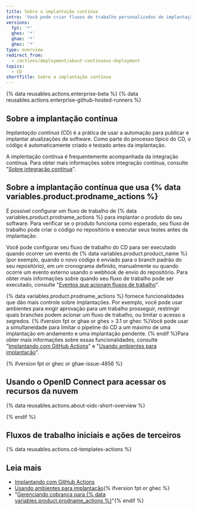 ```yaml
---
title: Sobre a implantação contínua
intro: 'Você pode criar fluxos de trabalho personalizados de implantação contínua (CD) diretamente no repositório de {% data variables.product.prodname_dotcom %} com {% data variables.product.prodname_actions %}.'
versions:
  fpt: '*'
  ghes: '*'
  ghae: '*'
  ghec: '*'
type: overview
redirect_from:
  - /actions/deployment/about-continuous-deployment
topics:
  - CD
shortTitle: Sobre a implantação contínua
---
```


{% data reusables.actions.enterprise-beta %}
{% data reusables.actions.enterprise-github-hosted-runners %}

## Sobre a implantação contínua

_Implantação contínua_ (CD) é a prática de usar a automação para publicar e implantar atualizações de software. Como parte do processo típico do CD, o código é automaticamente criado e testado antes da implantação.

A implentação contínua é frequentemente acompanhada da integração contínua. Para obter mais informações sobre integração contínua, consulte "[Sobre integração contínua](/actions/guides/about-continuous-integration)".

## Sobre a implantação contínua que usa {% data variables.product.prodname_actions %}

É possível configurar um fluxo de trabalho de {% data variables.product.prodname_actions %} para implantar o produto do seu software. Para verificar se o produto funciona como esperado, seu fluxo de trabalho pode criar o código no repositório e executar seus testes antes da implantação.

Você pode configurar seu fluxo de trabalho do CD para ser executado quando ocorrer um evento de {% data variables.product.product_name %} (por exemplo, quando o novo código é enviado para o branch padrão do seu repositório), em um cronograma definido, manualmente ou quando ocorre um evento externo usando o webhook de envio do repositório. Para obter mais informações sobre quando seu fluxo de trabalho pode ser executado, consulte "[Eventos que acionam fluxos de trabalho](/actions/reference/events-that-trigger-workflows)".

{% data variables.product.prodname_actions %} fornece funcionalidades que dão mais controle sobre implantações. Por exemplo, você pode usar ambientes para exigir aprovação para um trabalho prosseguir, restringir quais branches podem acionar um fluxo de trabalho, ou limitar o acesso a segredos. {% ifversion fpt or ghae or ghes > 3.1 or ghec %}Você pode usar a simultaneidade para limitar o pipeline do CD a um máximo de uma implantação em andamento e uma implantação pendente. {% endif %}Para obter mais informações sobre essas funcionalidades, consulte "[Implantando com GitHub Actions](/actions/deployment/deploying-with-github-actions)" e "[Usando ambientes para implantação](/actions/deployment/using-environments-for-deployment)".

{% ifversion fpt or ghec or ghae-issue-4856 %}

## Usando o OpenID Connect para acessar os recursos da nuvem

{% data reusables.actions.about-oidc-short-overview %}

{% endif %}

## Fluxos de trabalho iniciais e ações de terceiros

{% data reusables.actions.cd-templates-actions %}

## Leia mais

- [Implantando com GitHub Actions](/actions/deployment/deploying-with-github-actions)
- [Usando ambientes para implantação](/actions/deployment/using-environments-for-deployment){% ifversion fpt or ghec %}
- "[Gerenciando cobrança para {% data variables.product.prodname_actions %}](/billing/managing-billing-for-github-actions)"{% endif %}

